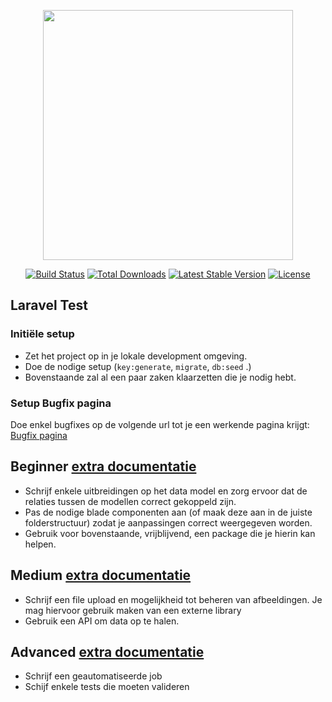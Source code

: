 <p align="center"><a href="https://laravel.com" target="_blank"><img src="https://raw.githubusercontent.com/laravel/art/master/logo-lockup/5%20SVG/2%20CMYK/1%20Full%20Color/laravel-logolockup-cmyk-red.svg" width="400"></a></p>

<p align="center">
<a href="https://travis-ci.org/laravel/framework"><img src="https://travis-ci.org/laravel/framework.svg" alt="Build Status"></a>
<a href="https://packagist.org/packages/laravel/framework"><img src="https://img.shields.io/packagist/dt/laravel/framework" alt="Total Downloads"></a>
<a href="https://packagist.org/packages/laravel/framework"><img src="https://img.shields.io/packagist/v/laravel/framework" alt="Latest Stable Version"></a>
<a href="https://packagist.org/packages/laravel/framework"><img src="https://img.shields.io/packagist/l/laravel/framework" alt="License"></a>
</p>

## Laravel Test

### Initiële setup
- Zet het project op in je lokale development omgeving.
- Doe de nodige setup (`key:generate`, `migrate`, `db:seed` .)
- Bovenstaande zal al een paar zaken klaarzetten die je nodig hebt.


### Setup Bugfix pagina
Doe enkel bugfixes op de volgende url tot je een werkende pagina krijgt:
[Bugfix pagina](/bugfix)

## Beginner [extra documentatie](documentation/beginner.md)
- Schrijf enkele uitbreidingen op het data model en zorg ervoor dat de relaties tussen de modellen correct gekoppeld zijn.
- Pas de nodige blade componenten aan (of maak deze aan in de juiste folderstructuur) zodat je aanpassingen correct weergegeven worden.
- Gebruik voor bovenstaande, vrijblijvend, een package die je hierin kan helpen.

  
## Medium [extra documentatie](documentation/medium.md)
- Schrijf een file upload en mogelijkheid tot beheren van afbeeldingen. Je mag hiervoor gebruik maken van een externe library
- Gebruik een API om data op te halen.
## Advanced [extra documentatie](documentation/advanced.md)
- Schrijf een geautomatiseerde job
- Schijf enkele tests die moeten valideren

